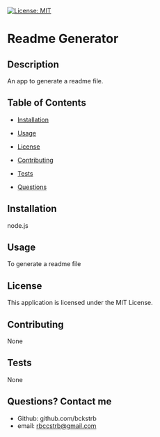 
[![License: MIT](https://img.shields.io/badge/License-MIT-yellow.svg)](https://opensource.org/licenses/MIT)
## 

# Readme Generator

## Description
An app to generate a readme file.
  
## Table of Contents
    
* [Installation](#installation)
      
* [Usage](#usage)
      
* [License](#license)
      
* [Contributing](#contributing)
      
* [Tests](#tests)
    
* [Questions](#questions)
    
## Installation
node.js
    
## Usage
To generate a readme file

## License 
This application is licensed under the MIT License.
    
## Contributing
None
    
## Tests
None
    
## Questions? Contact me
    
* Github: github.com/bckstrb
* email: rbccstrb@gmail.com

